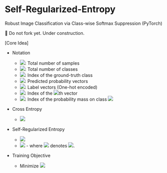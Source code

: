 # Self-Regularized-Entropy
Robust Image Classification via Class-wise Softmax Suppression (PyTorch)

🚧 Do not fork yet. Under construction.

[Core Idea]
* Notation
    - <img src="https://render.githubusercontent.com/render/math?math=N">: Total number of samples
    - <img src="https://render.githubusercontent.com/render/math?math=K">: Total number of classes
    - <img src="https://render.githubusercontent.com/render/math?math=g">: Index of the ground-truth class
    - <img src="https://render.githubusercontent.com/render/math?math=\hat{y}">: Predicted probability vectors
    - <img src="https://render.githubusercontent.com/render/math?math=y">: Label vectors (One-hot encoded)
    - <img src="https://render.githubusercontent.com/render/math?math=(i)">: Index of the <img src="https://render.githubusercontent.com/render/math?math=i">th vector
    - <img src="https://render.githubusercontent.com/render/math?math=[j]">: Index of the probability mass on class <img src="https://render.githubusercontent.com/render/math?math=j">


* Cross Entropy
    - <img src="https://render.githubusercontent.com/render/math?math=H(y, \hat{y})=-\frac{1}{N}\sum_{i=1}^{N}log(\hat{y}^{(i)[g]})">

* Self-Regularized Entropy
    - <img src="https://render.githubusercontent.com/render/math?math=S(\hat{y})=-\frac{1}{N}\sum_{i=1}^{N}\sum_{j=1, j \ne g}^{K}R(\hat{y}^{(i)[j]})">
    - <img src="https://render.githubusercontent.com/render/math?math=R(\hat{y}^{(i)[j]})=\frac{c(\hat{y}^{(i)[j]})}{c(\hat{y}^{(i)[j]})%2B\hat{y}^{(i)[j]}}log(\frac{c(\hat{y}^{(i)[j]})}{c(\hat{y}^{(i)[j]}%2B\hat{y}^{(i)[j]}})%2B\frac{\hat{y}^{(i)[j]}}{c(\hat{y}^{(i)[j]})%2B\hat{y}^{(i)[j]}}log(\frac{\hat{y}^{(i)[j]}}{c(\hat{y}^{(i)[j]})%2B\hat{y}^{(i)[j]}})">
        - where <img src="https://render.githubusercontent.com/render/math?math=c(\hat{y}^{(i)[j]})"> denotes <img src="https://render.githubusercontent.com/render/math?math=1e-7">.

* Training Objective
    - Minimize <img src="https://render.githubusercontent.com/render/math?math=H(y,\hat{y})-S(\hat{y})">
    